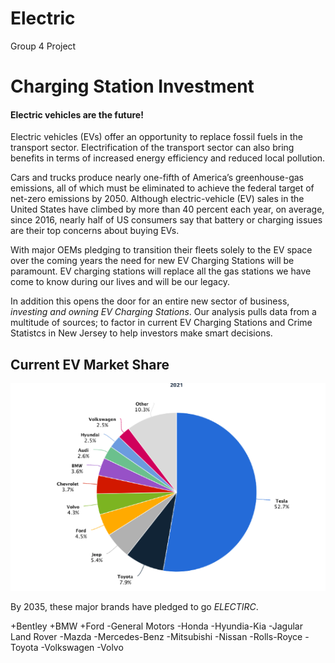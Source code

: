 # Electric
Group 4 Project 

# Charging Station Investment 

#### Electric vehicles are the future!

Electric vehicles (EVs) offer an opportunity to replace fossil fuels in the transport sector. Electrification of the transport sector can also bring benefits in terms of increased energy efficiency and reduced local pollution.

Cars and trucks produce nearly one-fifth of America’s greenhouse-gas emissions, all of which must be eliminated to achieve the federal target of net-zero emissions by 2050. Although electric-vehicle (EV) sales in the United States have climbed by more than 40 percent each year, on average, since 2016, nearly half of US consumers say that battery or charging issues are their top concerns about buying EVs.

With major OEMs pledging to transition their fleets solely to the EV space over the coming years the need for new EV Charging Stations will be paramount. EV charging stations will replace all the gas stations we have come to know during our lives and will be our legacy. 

In addition this opens the door for an entire new sector of business, _investing and owning EV Charging Stations_. Our analysis pulls data from a multitude of sources; to factor in current EV Charging Stations and Crime Statistcs in New Jersey to help investors make smart decisions. 


## Current EV Market Share

![image](https://github.com/TSheridan01/Electric/blob/5ab631f6e114ab5ec0ded5cc64ecec204f24ece0/Resources%20/OEMMarketShare.png)

By 2035, these major brands have pledged to go *ELECTIRC*.

+Bentley
+BMW
+Ford
-General Motors
-Honda
-Hyundia-Kia
-Jagular Land Rover
-Mazda
-Mercedes-Benz
-Mitsubishi
-Nissan
-Rolls-Royce
-Toyota
-Volkswagen
-Volvo
